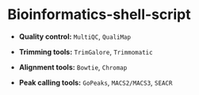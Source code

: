 # Bioinformatics-shell-script

- **Quality control:** `MultiQC`, `QualiMap`

- **Trimming tools:** `TrimGalore`, `Trimmomatic`
  
- **Alignment tools:** `Bowtie`, `Chromap`
  
- **Peak calling tools:** `GoPeaks`, `MACS2/MACS3`, `SEACR`


